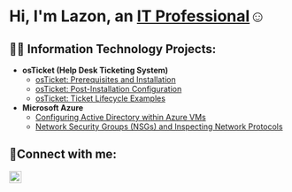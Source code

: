 <h1>Hi, I'm Lazon, an <a href="https://linkedin.com/in/lazon-george">IT Professional</a>☺</h1>

<h2>👨‍💻 Information Technology Projects:</h2>

- <b>osTicket (Help Desk Ticketing System)</b>
  - [osTicket: Prerequisites and Installation](https://github.com/LazonGeorge/osticket-prereqs)
  - [osTicket: Post-Installation Configuration](https://github.com/LazonGeorge/post-install-config)
  - [osTicket: Ticket Lifecycle Examples](https://github.com/LazonGeorge/ticket-lifecycle)
- <b>Microsoft Azure</b>
  - [Configuring Active Directory within Azure VMs](https://github.com/LazonGeorge/configure-ad)
  - [Network Security Groups (NSGs) and Inspecting Network Protocols](https://github.com/LazonGeorge/azure-network-protocols)

<h2>🤳Connect with me:</h2>


[<img align="left" alt="Lazon | LinkedIn" width="22px" src="https://cdn.jsdelivr.net/npm/simple-icons@v3/icons/linkedin.svg" />][linkedin]



[linkedin]: https://www.linkedin.com/in/lazon-george-7b86002a3/
